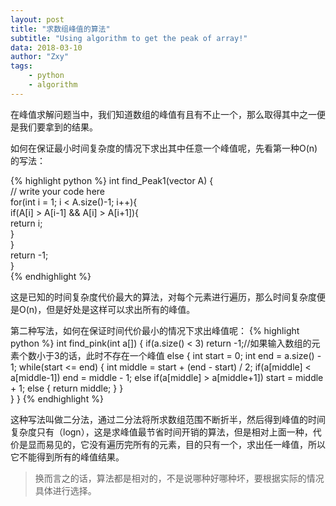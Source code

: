 ```yaml
---
layout: post
title: "求数组峰值的算法"
subtitle: "Using algorithm to get the peak of array!"
data: 2018-03-10
author: "Zxy"
tags:
    - python
    - algorithm
---
```


在峰值求解问题当中，我们知道数组的峰值有且有不止一个，那么取得其中之一便是我们要拿到的结果。

如何在保证最小时间复杂度的情况下求出其中任意一个峰值呢，先看第一种O(n)的写法：

{% highlight python %}
int find_Peak1(vector<int> A) {  
    // write your code here  
    for(int i = 1; i < A.size()-1; i++){  
        if(A[i] > A[i-1] && A[i] > A[i+1]){  
            return i;  
        }  
    }  
    return -1;  
}  
{% endhighlight %}

这是已知的时间复杂度代价最大的算法，对每个元素进行遍历，那么时间复杂度便是O(n)，但是好处是这样可以求出所有的峰值。

第二种写法，如何在保证时间代价最小的情况下求出峰值呢：
{% highlight python %}
int find_pink(int a[])
{
	if(a.size() < 3) return -1;//如果输入数组的元素个数小于3的话，此时不存在一个峰值
	else
	{
		int start = 0;
		int end = a.size() - 1;
		while(start <= end)
		{
			int middle = start + (end - start) / 2;
			if(a[middle] < a[middle-1]) end = middle - 1;
			else if(a[middle] > a[middle+1]) start = middle + 1;
			else
			{
				return middle;
			}
		}	
	} 
}
{% endhighlight %}

这种写法叫做二分法，通过二分法将所求数组范围不断折半，然后得到峰值的时间复杂度只有（logn），这是求峰值最节省时间开销的算法，但是相对上面一种，代价是显而易见的，它没有遍历完所有的元素，目的只有一个，求出任一峰值，所以它不能得到所有的峰值结果。

> 换而言之的话，算法都是相对的，不是说哪种好哪种坏，要根据实际的情况具体进行选择。